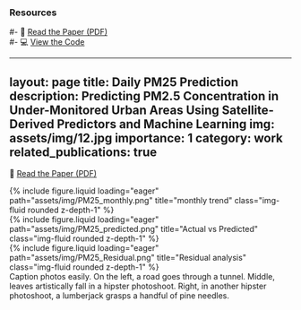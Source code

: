### Resources
#- 📄 [Read the Paper (PDF)](assets/pdf/PM25.pdf)  
#- 💻 [View the Code](https://github.com/yourusername/project1)  

---
layout: page
title: Daily PM25 Prediction
description: Predicting PM2.5 Concentration in Under-Monitored Urban Areas Using Satellite-Derived Predictors and Machine Learning
img: assets/img/12.jpg
importance: 1
category: work
related_publications: true
---
📄 [Read the Paper (PDF)](assets/pdf/PM25.pdf)  


<div class="row">
    <div class="col-sm mt-3 mt-md-0">
        {% include figure.liquid loading="eager" path="assets/img/PM25_monthly.png" title="monthly trend" class="img-fluid rounded z-depth-1" %}
    </div>
    <div class="col-sm mt-3 mt-md-0">
        {% include figure.liquid loading="eager" path="assets/img/PM25_predicted.png" title="Actual vs Predicted" class="img-fluid rounded z-depth-1" %}
    </div>
    <div class="col-sm mt-3 mt-md-0">
        {% include figure.liquid loading="eager" path="assets/img/PM25_Residual.png" title="Residual analysis" class="img-fluid rounded z-depth-1" %}
    </div>
</div>
<div class="caption">
    Caption photos easily. On the left, a road goes through a tunnel. Middle, leaves artistically fall in a hipster photoshoot. Right, in another hipster photoshoot, a lumberjack grasps a handful of pine needles.
</div>




